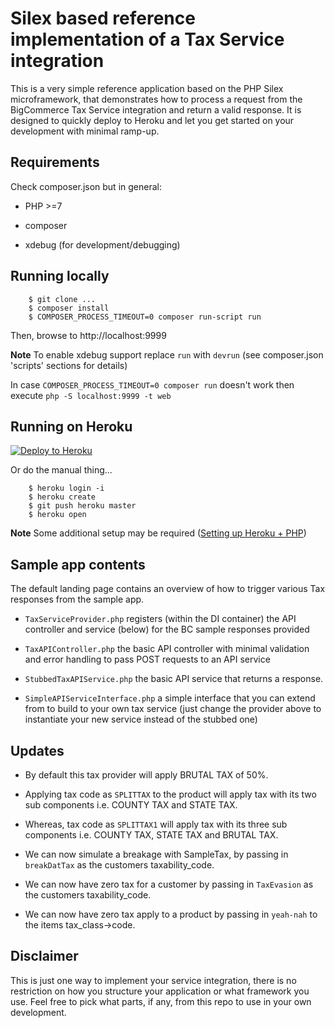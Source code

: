 # Silex based reference implementation of a Tax Service integration

This is a very simple reference application based on the PHP Silex microframework, that demonstrates how to process a request from the BigCommerce Tax Service integration and return a valid response.
It is designed to quickly deploy to Heroku and let you get started on your development with minimal ramp-up.

## Requirements

Check composer.json but in general:

- PHP >=7

- composer

- xdebug (for development/debugging)

## Running locally

```
    $ git clone ...
    $ composer install
    $ COMPOSER_PROCESS_TIMEOUT=0 composer run-script run
```

Then, browse to http://localhost:9999

**Note** To enable xdebug support replace `run` with `devrun` (see composer.json 'scripts' sections for details)

In case ```COMPOSER_PROCESS_TIMEOUT=0 composer run``` doesn't work then execute ```php -S localhost:9999 -t web```
 
## Running on Heroku

[![Deploy to Heroku](https://www.herokucdn.com/deploy/button.png)](https://heroku.com/deploy)

Or do the manual thing...

```
    $ heroku login -i
    $ heroku create
    $ git push heroku master
    $ heroku open
```
 
**Note** Some additional setup may be required ([Setting up Heroku + PHP](https://devcenter.heroku.com/articles/getting-started-with-php))



## Sample app contents

The default landing page contains an overview of how to trigger various Tax responses from the sample app.


- `TaxServiceProvider.php` registers (within the DI container) the API controller and service (below) for the BC sample responses provided

- `TaxAPIController.php` the basic API controller with minimal validation and error handling to pass POST requests to an API service

- `StubbedTaxAPIService.php` the basic API service that returns a response.

- `SimpleAPIServiceInterface.php` a simple interface that you can extend from to build to your own tax service (just change the provider above to instantiate your new service instead of the stubbed one)

## Updates

- By default this tax provider will apply BRUTAL TAX of 50%.
- Applying tax code as `SPLITTAX` to the product will apply tax with its two sub components i.e. COUNTY TAX and STATE TAX.
- Whereas, tax code as `SPLITTAX1` will apply tax with its three sub components i.e. COUNTY TAX, STATE TAX and BRUTAL TAX.
  
- We can now simulate a breakage with SampleTax, by passing in `breakDatTax` as the customers taxability_code.
- We can now have zero tax for a customer by passing in `TaxEvasion` as the customers taxability_code.
- We can now have zero tax apply to a product by passing in `yeah-nah` to the items tax_class->code.
## Disclaimer

This is just one way to implement your service integration, there is no restriction on how you structure your application or what framework you use. 
Feel free to pick what parts, if any, from this repo to use in your own development.
